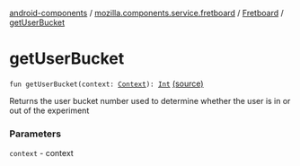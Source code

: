 [android-components](../../index.md) / [mozilla.components.service.fretboard](../index.md) / [Fretboard](index.md) / [getUserBucket](./get-user-bucket.md)

# getUserBucket

`fun getUserBucket(context: `[`Context`](https://developer.android.com/reference/android/content/Context.html)`): `[`Int`](https://kotlinlang.org/api/latest/jvm/stdlib/kotlin/-int/index.html) [(source)](https://github.com/mozilla-mobile/android-components/blob/master/components/service/fretboard/src/main/java/mozilla/components/service/fretboard/Fretboard.kt#L194)

Returns the user bucket number used to determine whether the user
is in or out of the experiment

### Parameters

`context` - context